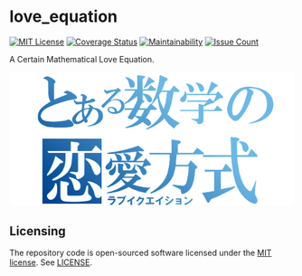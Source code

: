 # love_equation

[![MIT License](https://img.shields.io/badge/license-MIT-blue.svg)](LICENSE)
[![Coverage Status](https://coveralls.io/repos/changeworld/love_equation/badge.svg?branch=feature%2Fgem_coveralls&service=github)](https://coveralls.io/github/changeworld/love_equation?branch=feature%2Fgem_coveralls)
[![Maintainability](https://api.codeclimate.com/v1/badges/221833e5d562bca9eacb/maintainability)](https://codeclimate.com/github/changeworld/love_equation/maintainability)
[![Issue Count](https://codeclimate.com/github/changeworld/love_equation/badges/issue_count.svg)](https://codeclimate.com/github/changeworld/love_equation)

A Certain Mathematical Love Equation.

![logo](https://raw.githubusercontent.com/changeworld/love_equation/main/app/assets/images/logo.png)

## Licensing

The repository code is open-sourced software licensed under the [MIT license](http://opensource.org/licenses/MIT). See [LICENSE](LICENSE).

